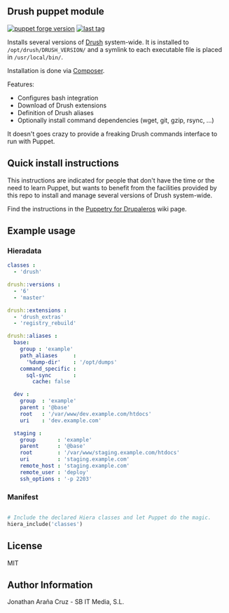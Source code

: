 ## Drush puppet module

[![puppet forge version](https://img.shields.io/puppetforge/v/jonhattan/drush.svg)](http://forge.puppetlabs.com/jonhattan/drush) [![last tag](https://img.shields.io/github/tag/jonhattan/puppet-drush.svg)](https://github.com/jonhattan/puppet-drush/tags)

Installs several versions of [Drush](http://www.drush.org/) system-wide.
It is installed to `/opt/drush/DRUSH_VERSION/` and a symlink to each
executable file is placed in `/usr/local/bin/`.

Installation is done via [Composer](https://getcomposer.org/).

Features:

  * Configures bash integration
  * Download of Drush extensions
  * Definition of Drush aliases
  * Optionally install command dependencies (wget, git, gzip, rsync, ...)

It doesn't goes crazy to provide a freaking Drush commands interface
to run with Puppet.


## Quick install instructions

This instructions are indicated for people that don't have the time or the
need to learn Puppet, but wants to benefit from the facilities provided by
this repo to install and manage several versions of Drush system-wide.

Find the instructions in the [Puppetry for Drupaleros](https://github.com/jonhattan/puppet-drush/wiki/Puppetry-for-Drupaleros) wiki page.


## Example usage

### Hieradata

```yaml
classes :
  - 'drush'

drush::versions :
  - '6'
  - 'master'

drush::extensions :
  - 'drush_extras'
  - 'registry_rebuild'

drush::aliases :
  base:
    group : 'example'
    path_aliases     :
      '%dump-dir'    : '/opt/dumps'
    command_specific :
      sql-sync       :
        cache: false

  dev :
    group  : 'example'
    parent : '@base'
    root   : '/var/www/dev.example.com/htdocs'
    uri    : 'dev.example.com'

  staging :
    group       : 'example'
    parent      : '@base'
    root        : '/var/www/staging.example.com/htdocs'
    uri         : 'staging.example.com'
    remote_host : 'staging.example.com'
    remote_user : 'deploy'
    ssh_options : '-p 2203'

```


### Manifest

```ruby

# Include the declared Hiera classes and let Puppet do the magic.
hiera_include('classes')
```

## License

MIT


## Author Information

Jonathan Araña Cruz - SB IT Media, S.L.

